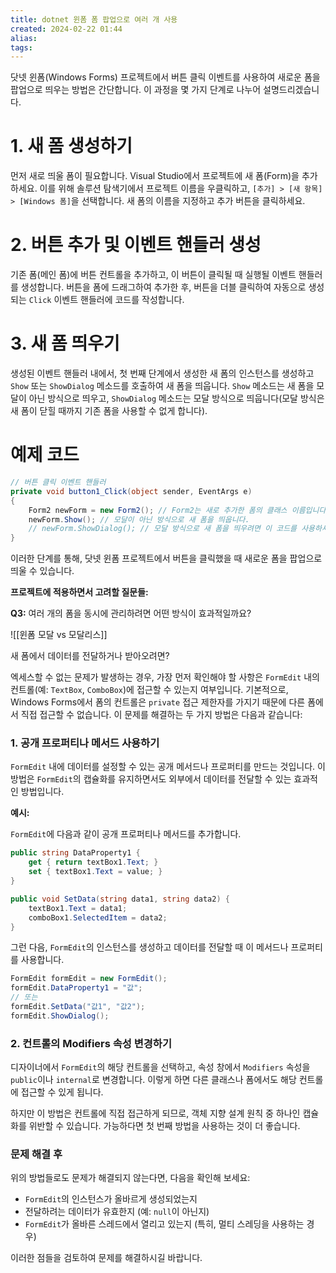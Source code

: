 ```yaml
---
title: dotnet 윈폼 폼 팝업으로 여러 개 사용
created: 2024-02-22 01:44
alias:
tags:
---
```

닷넷 윈폼(Windows Forms) 프로젝트에서 버튼 클릭 이벤트를 사용하여 새로운 폼을 팝업으로 띄우는 방법은 간단합니다. 이 과정을 몇 가지 단계로 나누어 설명드리겠습니다.

# 1. 새 폼 생성하기
먼저 새로 띄울 폼이 필요합니다. Visual Studio에서 프로젝트에 새 폼(Form)을 추가하세요. 이를 위해 솔루션 탐색기에서 프로젝트 이름을 우클릭하고, `[추가] > [새 항목] > [Windows 폼]`을 선택합니다. 새 폼의 이름을 지정하고 추가 버튼을 클릭하세요.

# 2. 버튼 추가 및 이벤트 핸들러 생성
기존 폼(메인 폼)에 버튼 컨트롤을 추가하고, 이 버튼이 클릭될 때 실행될 이벤트 핸들러를 생성합니다. 버튼을 폼에 드래그하여 추가한 후, 버튼을 더블 클릭하여 자동으로 생성되는 `Click` 이벤트 핸들러에 코드를 작성합니다.

# 3. 새 폼 띄우기
생성된 이벤트 핸들러 내에서, 첫 번째 단계에서 생성한 새 폼의 인스턴스를 생성하고 `Show` 또는 `ShowDialog` 메소드를 호출하여 새 폼을 띄웁니다. `Show` 메소드는 새 폼을 모달이 아닌 방식으로 띄우고, `ShowDialog` 메소드는 모달 방식으로 띄웁니다(모달 방식은 새 폼이 닫힐 때까지 기존 폼을 사용할 수 없게 합니다).

# 예제 코드
```csharp
// 버튼 클릭 이벤트 핸들러
private void button1_Click(object sender, EventArgs e)
{
    Form2 newForm = new Form2(); // Form2는 새로 추가한 폼의 클래스 이름입니다.
    newForm.Show(); // 모달이 아닌 방식으로 새 폼을 띄웁니다.
    // newForm.ShowDialog(); // 모달 방식으로 새 폼을 띄우려면 이 코드를 사용하세요.
}
```

이러한 단계를 통해, 닷넷 윈폼 프로젝트에서 버튼을 클릭했을 때 새로운 폼을 팝업으로 띄울 수 있습니다.

**프로젝트에 적용하면서 고려할 질문들:**




**Q3:** 여러 개의 폼을 동시에 관리하려면 어떤 방식이 효과적일까요?


![[윈폼 모달 vs 모달리스]]


새 폼에서 데이터를 전달하거나 받아오려면?

엑세스할 수 없는 문제가 발생하는 경우, 가장 먼저 확인해야 할 사항은 `FormEdit` 내의 컨트롤(예: `TextBox`, `ComboBox`)에 접근할 수 있는지 여부입니다. 
기본적으로, Windows Forms에서 폼의 컨트롤은 `private` 접근 제한자를 가지기 때문에 다른 폼에서 직접 접근할 수 없습니다. 
이 문제를 해결하는 두 가지 방법은 다음과 같습니다:

### 1. 공개 프로퍼티나 메서드 사용하기

`FormEdit` 내에 데이터를 설정할 수 있는 공개 메서드나 프로퍼티를 만드는 것입니다. 이 방법은 `FormEdit`의 캡슐화를 유지하면서도 외부에서 데이터를 전달할 수 있는 효과적인 방법입니다.

**예시:**

`FormEdit`에 다음과 같이 공개 프로퍼티나 메서드를 추가합니다.

```csharp
public string DataProperty1 {
    get { return textBox1.Text; }
    set { textBox1.Text = value; }
}

public void SetData(string data1, string data2) {
    textBox1.Text = data1;
    comboBox1.SelectedItem = data2;
}
```

그런 다음, `FormEdit`의 인스턴스를 생성하고 데이터를 전달할 때 이 메서드나 프로퍼티를 사용합니다.

```csharp
FormEdit formEdit = new FormEdit();
formEdit.DataProperty1 = "값";
// 또는
formEdit.SetData("값1", "값2");
formEdit.ShowDialog();
```

### 2. 컨트롤의 Modifiers 속성 변경하기

디자이너에서 `FormEdit`의 해당 컨트롤을 선택하고, 속성 창에서 `Modifiers` 속성을 `public`이나 `internal`로 변경합니다. 이렇게 하면 다른 클래스나 폼에서도 해당 컨트롤에 접근할 수 있게 됩니다.

하지만 이 방법은 컨트롤에 직접 접근하게 되므로, 객체 지향 설계 원칙 중 하나인 캡슐화를 위반할 수 있습니다. 가능하다면 첫 번째 방법을 사용하는 것이 더 좋습니다.

### 문제 해결 후

위의 방법들로도 문제가 해결되지 않는다면, 다음을 확인해 보세요:

- `FormEdit`의 인스턴스가 올바르게 생성되었는지
- 전달하려는 데이터가 유효한지 (예: `null`이 아닌지)
- `FormEdit`가 올바른 스레드에서 열리고 있는지 (특히, 멀티 스레딩을 사용하는 경우)

이러한 점들을 검토하여 문제를 해결하시길 바랍니다.